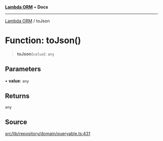 [**Lambda ORM**](../README.md) • **Docs**

***

[Lambda ORM](../README.md) / toJson

# Function: toJson()

> **toJson**(`value`): `any`

## Parameters

• **value**: `any`

## Returns

`any`

## Source

[src/lib/repository/domain/queryable.ts:431](https://github.com/lambda-orm/lambdaorm-base/blob/b218b3f63a52b1177feec1e7ed5eb0f37947c503/src/lib/repository/domain/queryable.ts#L431)
